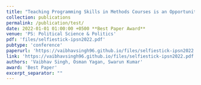 ```yaml
---
title: "Teaching Programming Skills in Methods Courses is an Opportunity, not a Burden"
collection: publications
permalink: /publication/test/
date: 2022-01-01 01:00:00 +0500 **Best Paper Award**
venue: 'PS: Political Science & Politics' 
pdf: 'files/selfiestick-ipsn2022.pdf'
pubtype: 'conference'
paperurl: 'https://vaibhavsingh96.github.io/files/selfiestick-ipsn2022.pdf'
link: 'https://vaibhavsingh96.github.io/files/selfiestick-ipsn2022.pdf'
authors: 'Vaibhav Singh, Osman Yagan, Swarun Kumar'
award: 'Best Paper'
excerpt_separator: ""
---
```

